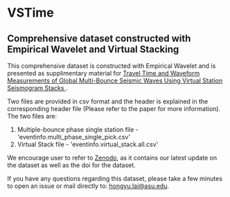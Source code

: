# VSTime
## Comprehensive dataset constructed with Empirical Wavelet and Virtual Stacking

This comprehensive dataset is constructed with Empirical Wavelet and is presented as supplimentary material for [Travel Time and Waveform Measurements of Global Multi-Bounce Seismic Waves Using Virtual Station Seismogram Stacks ](https://agupubs.onlinelibrary.wiley.com/doi/abs/10.1029/2019GC008679).

Two files are provided in csv format and the header is explained in the corresponding header file (Please refer to the paper for more information). The two files are:
1. Multiple-bounce phase single station file - 'eventinfo.multi_phase_single_pick.csv'
2. Virtual Stack file - 'eventinfo.virtual_stack.all.csv'

We encourage user to refer to [Zenodo](https://zenodo.org/record/3382227), as it contains our latest update on the dataset as well as the doi for the dataset.

If you have any questions regarding this dataset, please take a few minutes to open an issue or mail directly to: hongyu.lai@asu.edu.
